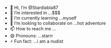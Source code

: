 - 👋 Hi, I’m @Stardiabla87
- 👀 I’m interested in ...$$$
- 🌱 I’m currently learning ...myself
- 💞️ I’m looking to collaborate on ...hot adventure
- 📫 How to reach me ...
- 😄 Pronouns: ...starrr
- ⚡ Fun fact: ...i am a nudist

<!---
Stardiabla87/Stardiabla87 is a ✨ special ✨ repository because its `README.md` (this file) appears on your GitHub profile.
You can click the Preview link to take a look at your changes.
---README.md
